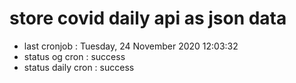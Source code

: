 # store covid daily api as json data

- last cronjob : Tuesday, 24 November 2020 12:03:32
- status og cron : success
- status daily cron : success
      
      